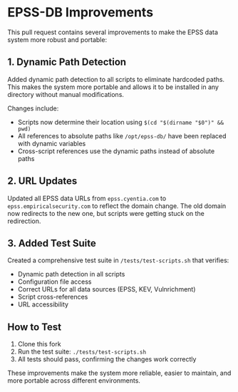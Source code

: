 # EPSS-DB Improvements

This pull request contains several improvements to make the EPSS data system more robust and portable:

## 1. Dynamic Path Detection

Added dynamic path detection to all scripts to eliminate hardcoded paths. This makes the system more portable and allows it to be installed in any directory without manual modifications.

Changes include:
- Scripts now determine their location using `$(cd "$(dirname "$0")" && pwd)`
- All references to absolute paths like `/opt/epss-db/` have been replaced with dynamic variables
- Cross-script references use the dynamic paths instead of absolute paths

## 2. URL Updates

Updated all EPSS data URLs from `epss.cyentia.com` to `epss.empiricalsecurity.com` to reflect the domain change. The old domain now redirects to the new one, but scripts were getting stuck on the redirection.

## 3. Added Test Suite

Created a comprehensive test suite in `/tests/test-scripts.sh` that verifies:
- Dynamic path detection in all scripts
- Configuration file access
- Correct URLs for all data sources (EPSS, KEV, Vulnrichment)
- Script cross-references
- URL accessibility

## How to Test

1. Clone this fork
2. Run the test suite: `./tests/test-scripts.sh`
3. All tests should pass, confirming the changes work correctly

These improvements make the system more reliable, easier to maintain, and more portable across different environments.
